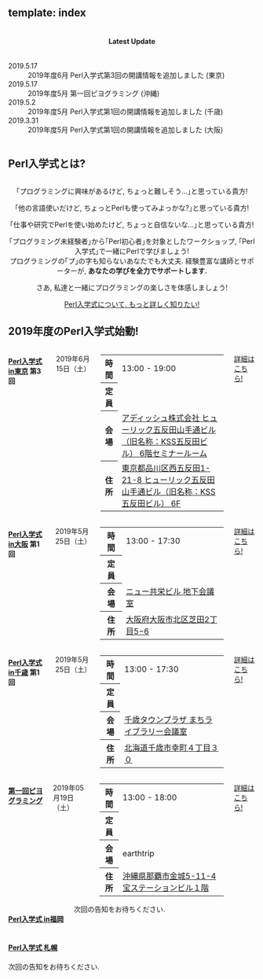 template: index
---

<section id="homepage-update">
    <div class="row">
        <div class="title column">
            <center>
                <h4>Latest Update</h4>
            </center>
        </div>
        <div class="listed column">
            <dl class="article">
                <dt>2019.5.17</dt>
                <dd>2019年度6月 Perl入学式第3回の開講情報を追加しました (東京)</dd>
                <dt>2019.5.17</dt>
                <dd>2019年度5月 第一回ピヨグラミング (沖縄)</dd>
                <dt>2019.5.2</dt>
                <dd>2019年度5月 Perl入学式第1回の開講情報を追加しました (千歳)</dd>
                <dt>2019.3.31</dt>
                <dd>2019年度5月 Perl入学式第1回の開講情報を追加しました (大阪)</dd>
            </dl>
        </div>
    </div>
</section>

<section id="homepage-event">
    <div class="row">
        <h2>Perl入学式とは? </h2>
        <div class="large-12 columns">
        </div>
    </div>
    <div class="row">
        <div class="large-12 columns">
            <center>
                <p>｢プログラミングに興味があるけど, ちょっと難しそう...｣と思っている貴方!</p>
                <p>｢他の言語使いだけど, ちょっとPerlも使ってみよっかな?｣と思っている貴方!</p>
                <p>｢仕事や研究でPerlを使い始めたけど, ちょっと自信ないな...｣と思っている貴方!</p>
                <p>
                ｢プログラミング未経験者｣から｢Perl初心者｣を対象としたワークショップ, ｢Perl入学式｣で一緒にPerlで学びましょう!<br>
                プログラミングの｢プ｣の字も知らないあなたでも大丈夫. 経験豊富な講師とサポーターが, <strong>あなたの学びを全力でサポートします.</strong>
                </p>
                <p>さあ, 私達と一緒にプログラミングの楽しさを体感しましょう!</p>
                <center>
                    <a href="<: '/about.html' | uri_for :>" class="button radius">Perl入学式について, もっと詳しく知りたい!</a>
                </center>
            </center>
        </div>
    </div>
    <div class="row headspace-20">
    </div>
</section>

<section id="homepage-event">
    <div class="row">
        <h2>2019年度のPerl入学式始動! </h2>
        <div class="large-12 columns">
        </div>
    </div>
    <!-- 東京 -->
    <div class="row">
        <div class="medium-6 large-6 columns next-event">
            <h4><i class="icon-leaf"></i> <a href="http://perl-entrance-tokyo.connpass.com/">Perl入学式 in東京</a> 第3回</h4>
            <p class="date">
                2019年6月15日（土）
            </p>
<!--
            <div class="notice">
                次回の告知をお待ちください.
            </div>
 -->
                <table class="detail">
                <tr>
                    <th>時間</th>
                    <td>13:00 - 19:00</td>
                </tr>
                <tr>
                    <th>定員</th>
                    <td><span id="tokyo-capacity-information"></span></td>
                </tr>
                <tr>
                    <th>会場</th>
                    <td><a href="http://www.adish.co.jp/about/company_information" target="_blank">アディッシュ株式会社 ヒューリック五反田山手通ビル（旧名称：KSS五反田ビル） 6階セミナールーム</a></td>
                </tr>
                <tr>
                    <th>住所</th>
                    <td><a href="https://www.google.co.jp/maps?q=%E6%9D%B1%E4%BA%AC%E9%83%BD%E5%93%81%E5%B7%9D%E5%8C%BA%E8%A5%BF%E4%BA%94%E5%8F%8D%E7%94%B01-21-8+KSS%E4%BA%94%E5%8F%8D%E7%94%B0%E3%83%93%E3%83%AB6%E9%9A%8E+%E3%82%BB%E3%83%9F%E3%83%8A%E3%83%BC%E3%83%AB%E3%83%BC%E3%83%A01&zoom=17" target="_blank">東京都品川区西五反田1-21-8 ヒューリック五反田山手通ビル（旧名称：KSS五反田ビル） 6F</a></td>
                </tr>
            </table>
            <div class="read-more">
                <p class="event-page">
                    <a href="https://perl-entrance-tokyo.connpass.com/event/131682/" class="button radius expand" target="_blank">詳細はこちら!</a>
                </p>
            </div>
        </div>
        <!-- 大阪 -->
        <div class="medium-6 large-6 columns next-event">
            <h4><i class="icon-leaf"></i> <a href="http://perl-entrance-osaka.connpass.com/">Perl入学式 in大阪</a> 第1回</h4>
            <p class="date">
                2019年5月25日（土）
            </p>
<!--
            <div class="notice">
                次回の告知をお待ちください.
            </div>
 -->
            <table class="detail">
                <tr>
                    <th>時間</th>
                    <td>13:00 - 17:30<br></td>
                </tr>
                    <tr>
                    <th>定員</th>
                    <td><span id="osaka-capacity-information"></span></td>
                </tr>
                <tr>
                    <th>会場</th>
                    <td><a href="http://kyoei-syoji.co.jp/conference/room/new_kyoei_building/index.html" target="_blank">ニュー共栄ビル 地下会議室</a></td>
                </tr>
                <tr>
                    <th>住所</th>
                    <td><a href="https://www.google.co.jp/maps?q=%E5%A4%A7%E9%98%AA%E5%BA%9C%E5%A4%A7%E9%98%AA%E5%B8%82%E5%8C%97%E5%8C%BA%E8%8A%9D%E7%94%B02%E4%B8%81%E7%9B%AE5%E2%88%926" target="_blank">大阪府大阪市北区芝田2丁目5−6</a></td>
                </tr>
            </table>
            <div class="read-more">
                <p class="event-page">
                    <a href="https://perl-entrance-osaka.connpass.com/event/125719/" class="button radius expand" target="_blank">詳細はこちら!</a>
                </p>
            </div>
        </div>
    </div>
    <div class="row">
        <!-- 千歳 -->
        <div class="medium-6 large-6 columns next-event">
            <h4><i class="icon-leaf"></i> <a href="http://perl-entrance-chitose.connpass.com/">Perl入学式 in千歳</a> 第1回</h4>
            <p class="date">
                2019年5月25日（土）
            </p>
<!--
            <div class="notice">
                次回の告知をお待ちください.
            </div>
 -->
            <table class="detail">
                <tr>
                    <th>時間</th>
                    <td>13:00 - 17:30<br></td>
                </tr>
                    <tr>
                    <th>定員</th>
                    <td><span id="chitose-capacity-information"></span></td>
                </tr>
                <tr>
                    <th>会場</th>
                    <td><a href="http://machi-library.org/where/detail/2437/" target="_blank">千歳タウンプラザ まちライブラリー会議室</a></td>
                </tr>
                <tr>
                    <th>住所</th>
                    <td><a href="https://www.google.com/maps/place/%E6%97%A5%E6%9C%AC%E3%80%81%E3%80%92066-0063+%E5%8C%97%E6%B5%B7%E9%81%93%E5%8D%83%E6%AD%B3%E5%B8%82%E5%B9%B8%E7%94%BA%EF%BC%94%E4%B8%81%E7%9B%AE%EF%BC%93%EF%BC%90/@42.824149,141.648958,16z/data=!4m5!3m4!1s0x5f7520a8ae386423:0xa5fc05914ce8fba4!8m2!3d42.824149!4d141.6489575?hl=ja" target="_blank">北海道千歳市幸町４丁目３０</a></td>
                </tr>
            </table>
            <div class="read-more">
                <p class="event-page">
                    <a href="https://perl-entrance-chitose.connpass.com/event/128758/" class="button radius expand" target="_blank">詳細はこちら!</a>
                </p>
            </div>
        </div>
        <!-- 沖縄 -->
        <div class="medium-6 large-6 columns next-event">
            <h4><i class="icon-leaf"></i> <a href="https://perl-entrance-okinawa.connpass.com/">第一回ピヨグラミング</a></h4>
            <p class="date">
                2019年05月19日（土）
            </p>
<!--
            <div class="notice">
                次回の告知をお待ちください.
            </div>
 -->
            <table class="detail">
                <tr>
                    <th>時間</th>
                    <td>13:00 - 18:00</td>
                </tr>
                <tr>
                    <th>定員</th>
                    <td><span id="okinawa-capacity-information"></span></td>
                </tr>
                <tr>
                    <th>会場</th>
                    <td>earthtrip</td>
                </tr>
                <tr>
                    <th>住所</th>
                    <td><a href="https://www.google.com/maps?ll=26.195407,127.66531&z=16&t=m&hl=ja&gl=US&mapclient=embed&q=%E5%AE%9D%E3%82%B9%E3%83%86%E3%83%BC%E3%82%B7%E3%83%A7%E3%83%B3%E3%83%93%E3%83%AB%EF%BC%91%E9%9A%8E+%E3%80%92901-0155+%E6%B2%96%E7%B8%84%E7%9C%8C%E9%82%A3%E8%A6%87%E5%B8%82%E9%87%91%E5%9F%8E%EF%BC%95%E4%B8%81%E7%9B%AE%EF%BC%91%EF%BC%91%E2%88%92%EF%BC%94" target="_blank">沖縄県那覇市金城5-11-4 宝ステーションビル１階</a></td>
                </tr>
            </table>
            <div class="read-more">
                <p class="event-page">
                    <a href="https://perl-entrance-okinawa.connpass.com/event/128535/" class="button radius expand" target="_blank">詳細はこちら!</a>
                </p>
            </div>
        </div>
    </div>
    <div class="row" style="height: 100px;">
        <!-- 博多 -->
        <div class="medium-6 large-6 columns next-event">
            <h4><i class="icon-leaf"></i> <a href="https://perl-entrance-fukuoka.connpass.com/">Perl入学式 in福岡</a></h4>
            <div class="notice">
                次回の告知をお待ちください.
            </div>
<!--
            <p class="date">
                2019年3月2日（土）
            </p>
            <table class="detail">
                <tr>
                    <th>時間</th>
                    <td>13:00 - 18:00</td>
                </tr>
                <tr>
                    <th>定員</th>
                    <td><span id="fukuoka-capacity-information"></span></td>
                </tr>
                <tr>
                    <th>会場</th>
                    <td><a href="https://fiilse.com/#company">株式会社フィールズ</a></td>
                </tr>
                <tr>
                    <th>住所</th>
                    <td>
                        <a href="https://www.google.com/maps?ll=33.592315,130.402187&z=16&t=m&hl=ja&gl=US&mapclient=embed&q=%E7%A6%8F%E5%B2%A1%E7%9C%8C%E7%A6%8F%E5%B2%A1%E5%B8%82%E4%B8%AD%E5%A4%AE%E5%8C%BA%E5%A4%A9%E7%A5%9E1-15-2(%E7%AC%AC6%E6%98%8E%E6%98%9F%E3%83%93%E3%83%AB6F)" target="_blank">福岡県福岡市中央区天神1-15-2(第6明星ビル7F)</a>
                    </td>
                </tr>
            </table>
            <div class="read-more">
                <p class="event-page">
                    <a href="https://perl-entrance-fukuoka.connpass.com/event/118393/" class="button radius expand" target="_blank">詳細はこちら!</a>
                </p>
            </div>
-->
        </div>
        <div>
            <h4><i class="icon-leaf"></i> <a href="https://perl-entrance-sapporo.connpass.com/">Perl入学式 札幌</a></h4>
            <div class="notice">
                次回の告知をお待ちください.
            </div>
<!--
            <p class="date">
                2019年2月23日（土）
            </p>
            <table class="detail">
                <tr>
                    <th>時間</th>
                    <td>13:00 - 17:00</td>
                </tr>
                <tr>
                    <th>定員</th>
                    <td><span id="sapporo-capacity-information"></span></td>
                </tr>
                <tr>
                    <th>会場</th>
                    <td>札幌カフェ5F</td>
                </tr>
                <tr>
                    <th>住所</th>
                    <td><a href="https://www.google.com/maps/place/%E6%97%A5%E6%9C%AC%E3%80%81%E3%80%92060-0808+%E5%8C%97%E6%B5%B7%E9%81%93%E6%9C%AD%E5%B9%8C%E5%B8%82%E5%8C%97%E5%8C%BA%E5%8C%97%EF%BC%98%E6%9D%A1%E8%A5%BF%EF%BC%95%E4%B8%81%E7%9B%AE%EF%BC%92%E2%88%92%EF%BC%93/@43.070375,141.347715,16z/data=!4m5!3m4!1s0x5f0b290bab931abd:0x4b482f7e70bcb520!8m2!3d43.0703752!4d141.3477153?hl=ja" target="_blank">北海道札幌市北区北８条西５丁目２-３</a></td>
                </tr>
            </table>
            <div class="read-more">
                <p class="event-page">
                    <a href="https://perl-entrance-sapporo.connpass.com/event/117625/" class="button radius expand" target="_blank">詳細はこちら!</a>
                </p>
            </div>
        </div>
 -->
    </div>
    <div class="row headspace-20"></div>
</section>

<script src="http://code.jquery.com/jquery.js"></script>
<script type="text/javascript">
  var PerlEntrance = {
    "zusaar_event_id": {
    },
    "atndbeta_event_id": {
    },
    // 自動で生成されます！ line: 221
    "connpass_event_id": {
    },
    "doorkeeper_event_id": {
    },
    "zusaar_api_endpoint_url": "http://www.zusaar.com/api/event/",
    "atndbeta_api_endpoint_url": "http://api.atnd.org/events/",
    "connpass_api_endpoint_url": "https://connpass.com/api/v1/event/",
    "doorkeeper_api_endpoint_url": "http://api.doorkeeper.jp/events/"
  };
  function keys(hash) {
    var keys = [];
    for ( var key in hash ) keys.push(key);
    return keys;
  }

  // Zusaar
  $(document).ready(function(){
    var endpoint_url = PerlEntrance.zusaar_api_endpoint_url;
    $.each(keys(PerlEntrance.zusaar_event_id), function(index, region){
      var $info_container = $("#"+region+"-capacity-information"),
          get_url = endpoint_url+"?event_id="+PerlEntrance.zusaar_event_id[region]+"&format=jsonp";
      if ( !$info_container[0] ) return;
      $.ajax({
        url: get_url,
        type: "GET",
        dataType: "jsonp",
        success: function(json) {
          var event = json.event[0],
              waiting  = event["waiting"],  // 補欠者
              accepted = event["accepted"], // 参加者
              limit    = event["limit"];    // 定員
          if ( typeof waiting !== "undefined" && typeof accepted !== "undefined" && typeof limit !== "undefined" ) {
            $info_container.html(limit+"人 (現在"+accepted+"名参加, "+waiting+"名補欠)");
          } else {
            $info_container.html("(データ取得ができませんでした)");
          }
        }
      });
    });
  });

  // ATND beta
  $(document).ready(function(){
    var endpoint_url = PerlEntrance.atndbeta_api_endpoint_url;
    $.each(keys(PerlEntrance.atndbeta_event_id), function(index, region){
      var $info_container = $("#"+region+"-capacity-information"),
          get_url = endpoint_url+"?event_id="+PerlEntrance.atndbeta_event_id[region]+"&format=jsonp";
      if ( !$info_container[0] ) return;
      $.ajax({
        url: get_url,
        type: "GET",
        dataType: "jsonp",
        success: function(json) {
          var event = json.events[0].event,
              waiting  = event["waiting"],  // 補欠者
              accepted = event["accepted"], // 参加者
              limit    = event["limit"];    // 定員
          if ( typeof waiting !== "undefined" && typeof accepted !== "undefined" && typeof limit !== "undefined" ) {
            $info_container.html(limit+"人 (現在"+accepted+"名参加, "+waiting+"名補欠)");
          } else {
            $info_container.html("(データ取得ができませんでした)");
          }
        }
      });
    });
  });

  // Connpass
  $(document).ready(function(){
    var endpoint_url = PerlEntrance.connpass_api_endpoint_url;
    $(".row .event-page a").each(function(i, v) {
        var matches = $(v).attr("href").match(/perl-entrance-([a-z]+?)\.connpass\.com\/event\/([0-9]+)\/?$/)
        if (matches)
            PerlEntrance["connpass_event_id"][matches[1]] = matches[2]
    })
    $.each(keys(PerlEntrance.connpass_event_id), function(index, region){
      var $info_container = $("#"+region+"-capacity-information"),
          get_url = endpoint_url+"?event_id="+PerlEntrance.connpass_event_id[region]+"&format=json";
      if ( !$info_container[0] ) return;
      $.ajax({
        url: get_url,
        type: "GET",
        dataType: "jsonp",
        success: function(json) {
          var event = json.events[0],
              waiting  = event["waiting"],  // 補欠者
              accepted = event["accepted"], // 参加者
              limit    = event["limit"];    // 定員
          if ( typeof waiting !== "undefined" && typeof accepted !== "undefined" && typeof limit !== "undefined" ) {
            $info_container.html(limit+"人 (現在"+accepted+"名参加, "+waiting+"名補欠)");
          } else {
            $info_container.html("(データ取得ができませんでした)");
          }
        }
      });
    });
  });

  // Doorkeeper
  $(document).ready(function(){
    var endpoint_url = PerlEntrance.doorkeeper_api_endpoint_url;
    $.each(keys(PerlEntrance.doorkeeper_event_id), function(index, region){
      var $info_container = $("#"+region+"-capacity-information"),
          get_url = endpoint_url+PerlEntrance.doorkeeper_event_id[region];
      if ( !$info_container[0] ) return;
      $.ajax({
        url: get_url,
        type: "GET",
        dataType: "jsonp",
        success: function(json) {
          var event = json.event,
              waiting  = event["waitlisted"],   // 補欠者
              accepted = event["participants"], // 参加者
              limit    = event["ticket_limit"]; // 定員
          if ( typeof waiting !== "undefined" && typeof accepted !== "undefined" && typeof limit !== "undefined" ) {
            $info_container.html(limit+"人 (現在"+accepted+"名参加, "+waiting+"名補欠)");
          } else {
            $info_container.html("(データ取得ができませんでした)");
          }
        }
      });
    });
  });

</script>
